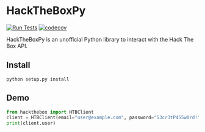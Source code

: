 # HackTheBoxPy
[![Run Tests](https://github.com/clubby789/htb-api/actions/workflows/tests.yml/badge.svg?branch=master)](https://github.com/clubby789/htb-api/actions/workflows/tests.yml)
[![codecov](https://codecov.io/gh/clubby789/htb-api/branch/master/graph/badge.svg?token=NPoxQPqdyN)](https://codecov.io/gh/clubby789/htb-api)

HackTheBoxPy is an unofficial Python library to interact with the Hack The Box API.


## Install
`python setup.py install`

## Demo
```py
from hackthebox import HTBClient
client = HTBClient(email="user@example.com", password="S3cr3tP455w0rd!")
print(client.user)
```
